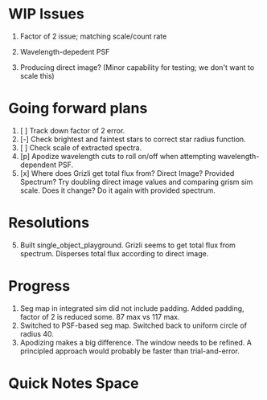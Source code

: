 # WIP Issues

1) Factor of 2 issue; matching scale/count rate 
2) Wavelength-depedent PSF 

0) Producing direct image? (Minor capability for testing; we don't want to scale this)

# Going forward plans

1) [ ] Track down factor of 2 error.
2) [-] Check brightest and faintest stars to correct star radius function.
3) [ ] Check scale of extracted spectra.
4) [p] Apodize wavelength cuts to roll on/off when attempting wavelength-dependent PSF.
5) [x] Where does Grizli get total flux from? Direct Image? Provided Spectrum? Try doubling direct image values and comparing grism sim scale. Does it change? Do it again with provided spectrum.

# Resolutions

5) Built single_object_playground. Grizli seems to get total flux from spectrum. Disperses total flux according to direct image.

# Progress

1) Seg map in integrated sim did not include padding. Added padding, factor of 2 is reduced some. 87 max vs 117 max.
2) Switched to PSF-based seg map. Switched back to uniform circle of radius 40.
4) Apodizing makes a big difference. The window needs to be refined. A principled approach would probably be faster than trial-and-error.

# Quick Notes Space